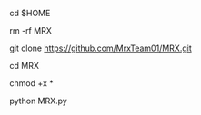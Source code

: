 cd $HOME

rm -rf MRX

git clone https://github.com/MrxTeam01/MRX.git

cd MRX

chmod +x *

python MRX.py
